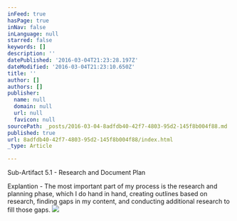 ```yaml
---
inFeed: true
hasPage: true
inNav: false
inLanguage: null
starred: false
keywords: []
description: ''
datePublished: '2016-03-04T21:23:28.197Z'
dateModified: '2016-03-04T21:23:10.650Z'
title: ''
author: []
authors: []
publisher:
  name: null
  domain: null
  url: null
  favicon: null
sourcePath: _posts/2016-03-04-8adfdb40-42f7-4803-95d2-145f8b004f88.md
published: true
url: 8adfdb40-42f7-4803-95d2-145f8b004f88/index.html
_type: Article

---
```

Sub-Artifact 5.1 - Research and Document Plan

Explantion - The most important part of my process is the research and planning phase, which I do hand in hand, creating outlines based on research, finding gaps in my content, and conducting additional research to fill those gaps.
![](https://the-grid-user-content.s3-us-west-2.amazonaws.com/dbe35fa9-a662-44dc-b277-f9ad34f71b3a.jpg)